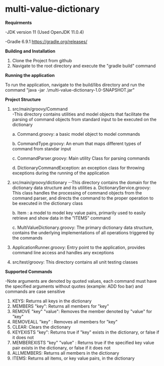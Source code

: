 # multi-value-dictionary


**Requirments**

-JDK version 11 (Used OpenJDK 11.0.4)

-Gradle 6.9.1  https://gradle.org/releases/

**Building and Installation**

1. Clone the Project from github
2. Navigate to the root directory and execute the  "gradle build" command

**Running the application**

To run the application, navigate to the build/libs directory and run the command "java -jar .\multi-value-dictionary-1.0-SNAPSHOT.jar"

**Project Structure**

1. src/main/groovy/Command  
    -This directory contains utilities and model objects that facilitate the parsing of command objects from standard input to be executed on the dictionary
    
      a. Command.groovy: a basic model object to model commands
      
      b. CommandType.groovy: An enum that maps different types of command from standar input
      
      c. CommandParser.groovy: Main utility Class for parsing commands
      
      d. DictionaryCommandException: an exception class for throwing exceptions during the running of the application
      
 2. src/main/groovy/dictionary
    --This directory contains the domain for the dictionary data structure and its utilities
      a. DictionaryService.groovy: This class handles the processing of command objects from the command parser, and
      directs the command to the proper operation to be executed in the dictionary class
      
      b. Item : a model to model key value pairs, primarily used to easily retrieve and show data in the "ITEMS" command
      
      c. MultiValueDictionary.groovy: The primary dictionary data structure, contains the underlying implementations of all operations triggered by the commands
      
  3. ApplicationRunner.groovy: Entry point to the application, provides command line access and handles any exceptions
  
  4. src/test/groovy: This directory contains all unit testing classes


**Supported Commands**

-Note arguments are denoted by quoted values, each command must have the specified arguments without quotes (example: ADD foo bar) and commands are case sensitive

1. KEYS: Returns all keys in the dictionary
2. MEMBERS "key": Returns all members for "key"
3. REMOVE "key" "value": Removes the member denoted by "value" for "key"
4. REMOVEALL "key" : Removes all members for "key"
5. CLEAR: Clears the dictionary
6. KEYEXISTS "key": Returns true if "key" exists in the dictionary, or false if it does not
7. MEMBEREXISTS "key" "value" : Returns true if the specified key value pair exists in the dictionary, or false if it does not
8. ALLMEMBERS: Returns all members in the dictionary
9. ITEMS: Returns all items, or key value pairs, in the dictionary


     
